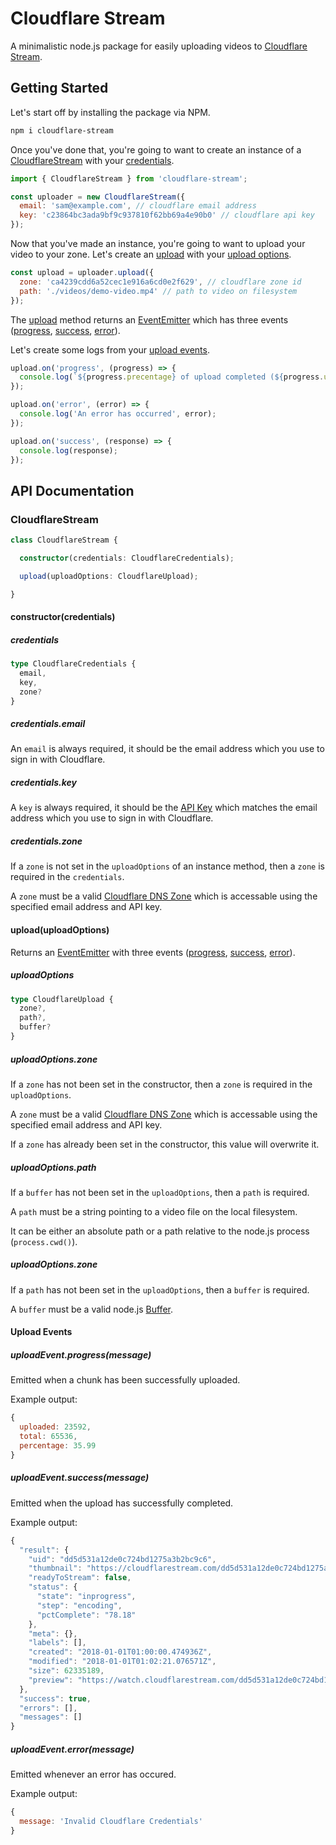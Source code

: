 # Cloudflare Stream

A minimalistic node.js package for easily uploading videos to [Cloudflare Stream](https://developers.cloudflare.com/stream/).

## Getting Started

Let's start off by installing the package via NPM.

```sh
npm i cloudflare-stream
```

Once you've done that, you're going to want to create an instance of a [CloudflareStream](#CloudflareStream) with your [credentials](#credentials).

```js
import { CloudflareStream } from 'cloudflare-stream';

const uploader = new CloudflareStream({
  email: 'sam@example.com', // cloudflare email address
  key: 'c23864bc3ada9bf9c937810f62bb69a4e90b0' // cloudflare api key
});
```

Now that you've made an instance, you're going to want to upload your video to your zone.
Let's create an [upload](#uploaduploadOptions) with your [upload options](#uploadOptions).

```js
const upload = uploader.upload({
  zone: 'ca4239cdd6a52cec1e916a6cd0e2f629', // cloudflare zone id
  path: './videos/demo-video.mp4' // path to video on filesystem
});
```

The [upload](#uploaduploadOptions) method returns an [EventEmitter](https://nodejs.org/api/events.html#events_class_eventemitter) which has three events ([progress](#uploadEventprogressmessage), [success](#uploadEventsuccessmessage), [error](#uploadEventerrormessage)).

Let's create some logs from your [upload events](#Upload_Events).

```js
upload.on('progress', (progress) => {
  console.log(`${progress.precentage} of upload completed (${progress.uploaded} bytes / ${progress.total} bytes)`);
});

upload.on('error', (error) => {
  console.log('An error has occurred', error);
});

upload.on('success', (response) => {
  console.log(response);
});
```


## API Documentation

### CloudflareStream
```ts
class CloudflareStream {

  constructor(credentials: CloudflareCredentials);

  upload(uploadOptions: CloudflareUpload);

}
```

#### constructor(credentials)

##### credentials

```ts
type CloudflareCredentials {
  email,
  key,
  zone?
}
```

##### credentials.email

An ```email``` is always required, it should be the email address which you use to sign in with Cloudflare.

##### credentials.key

A ```key``` is always required, it should be the [API Key](https://support.cloudflare.com/hc/en-us/articles/200167836-Where-do-I-find-my-Cloudflare-API-key-
) which matches the email address which you use to sign in with Cloudflare.

##### credentials.zone

If a ```zone``` is not set in the ```uploadOptions``` of an instance method, then a ```zone``` is required in the ```credentials```.

A ```zone``` must be a valid [Cloudflare DNS Zone](https://www.cloudflare.com/learning/dns/glossary/dns-zone/) which is accessable using the specified email address and API key.


#### upload(uploadOptions)

Returns an [EventEmitter](https://nodejs.org/api/events.html#events_class_eventemitter) with three events ([progress](#uploadEventprogressmessage), [success](#uploadEventsuccessmessage), [error](#uploadEventerrormessage)).

##### uploadOptions
```ts
type CloudflareUpload {
  zone?,
  path?,
  buffer?
}
```

##### uploadOptions.zone

If a ```zone``` has not been set in the constructor, then a ```zone``` is required in the ```uploadOptions```.

A ```zone``` must be a valid [Cloudflare DNS Zone](https://www.cloudflare.com/learning/dns/glossary/dns-zone/) which is accessable using the specified email address and API key.

If a ```zone``` has already been set in the constructor, this value will overwrite it.

##### uploadOptions.path
If a ```buffer``` has not been set in the ```uploadOptions```, then a ```path``` is required.

A ```path``` must be a string pointing to a video file on the local filesystem. 

It can be either an absolute path or a path relative to the node.js process (```process.cwd()```).

##### uploadOptions.zone

If a ```path``` has not been set in the ```uploadOptions```, then a ```buffer``` is required.

A ```buffer``` must be a valid node.js [Buffer](https://nodejs.org/api/buffer.html#buffer_class_buffer).


#### Upload Events

##### uploadEvent.progress(message)

Emitted when a chunk has been successfully uploaded.

Example output:

```js
{
  uploaded: 23592,
  total: 65536,
  percentage: 35.99
}
```

##### uploadEvent.success(message)

Emitted when the upload has successfully completed.

Example output:
```js
{
  "result": {
    "uid": "dd5d531a12de0c724bd1275a3b2bc9c6",
    "thumbnail": "https://cloudflarestream.com/dd5d531a12de0c724bd1275a3b2bc9c6/thumbnails/thumb.png",
    "readyToStream": false,
    "status": {
      "state": "inprogress",
      "step": "encoding",
      "pctComplete": "78.18"
    },
    "meta": {},
    "labels": [],
    "created": "2018-01-01T01:00:00.474936Z",
    "modified": "2018-01-01T01:02:21.076571Z",
    "size": 62335189,
    "preview": "https://watch.cloudflarestream.com/dd5d531a12de0c724bd1275a3b2bc9c6"
  },
  "success": true,
  "errors": [],
  "messages": []
}
```

##### uploadEvent.error(message)

Emitted whenever an error has occured.

Example output:

```js
{
  message: 'Invalid Cloudflare Credentials'
}
```


